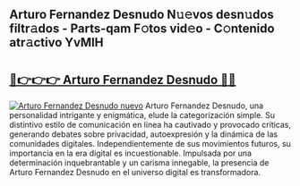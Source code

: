 ## Arturo Fernandez Desnudo N𝚞𝚎vos desn𝚞dos filtr𝚊dos - Parts-qam F𝚘tos vid𝚎o - C𝚘ntenido atr𝚊ctivo YvMlH

# <h2><a href="http://mb5r9f1.tromn.icu/?c=Arturo+Fernandez+Desnudo">🔗👉👉👉 Arturo Fernandez Desnudo 🔗🔗</a></h2>

[![Arturo Fernandez Desnudo nuevo](https://i.imgur.com/pEAQMta.gif)](http://mb5r9f1.tromn.icu/?c=Arturo+Fernandez+Desnudo)
Arturo Fernandez Desnudo, una personalidad intrigante y enigmática, elude la categorización simple. Su distintivo estilo de comunicación en línea ha cautivado y provocado críticas, generando debates sobre privacidad, autoexpresión y la dinámica de las comunidades digitales. Independientemente de sus movimientos futuros, su importancia en la era digital es incuestionable. Impulsada por una determinación inquebrantable y un carisma innegable, la presencia de Arturo Fernandez Desnudo en el universo digital es transformadora.
